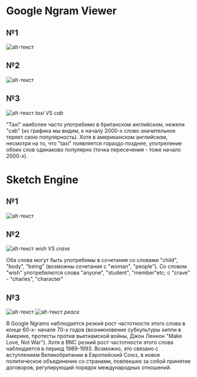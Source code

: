 # Google Ngram Viewer

## №1

![alt-текст](https://pp.userapi.com/c623900/v623900702/100371/-rBrC34lRgQ.jpg)

## №2

![alt-текст](https://pp.userapi.com/c847120/v847120245/1c4be/4LRkYgz8GIk.jpg)

## №3

![alt-текст](https://pp.userapi.com/c845220/v845220702/21de9/a97iHiOHArg.jpg)
*taxi* VS *cab*

"Taxi" наиболее часто употребимо в британском английском, нежели "cab" (из графика мы видим, к началу 2000-х слово значительное теряет свою популярность). Хотя в американском английском, несмотря на то, что "taxi" появляется гораздо позднее, употреление обоих слов одинаково популярно (точка пересечения - тоже начало 2000-х).   

# Sketch Engine

## №1

![alt-текст](https://pp.userapi.com/c845220/v845220245/21c60/SEqS5QiZoxc.jpg)

## №2

![alt-текст](https://pp.userapi.com/c845220/v845220245/21c6a/hO-K_GBNF9o.jpg)
*wish* VS *crave*

Оба слова могут быть употребимы в сочетания со словами "child", "body", "being" (возможны сочетания с "woman", "people"). Со словом "wish" употребялются слова "anyone", "student", "member"etc; с "crave" - "charles", "character"

## №3

![alt-текст](https://pp.userapi.com/c847120/v847120245/1c4a0/xDB00IKiyzg.jpg)
![alt-текст](https://pp.userapi.com/c847120/v847120245/1c4aa/5UrTVJkto7E.jpg)
*peace* 

В Google Ngrams наблюдается резкий рост частотности этого слова в конце 60-х- начале 70-х годов (возникновение субкультуры хиппи в Америке, протесты против вьетнамской войны, Джон Леннон "Make Love, Not War"). Хотя в BNC резкий рост частотности этого слова наблюдается в период 1989-1993. Возможно, это связано с вступлением Великобритании в Европейский Союз, в новое политическое объединение со странами, повлекшее за собой принятие договоров, регулирующий порядок международных отношений. 


